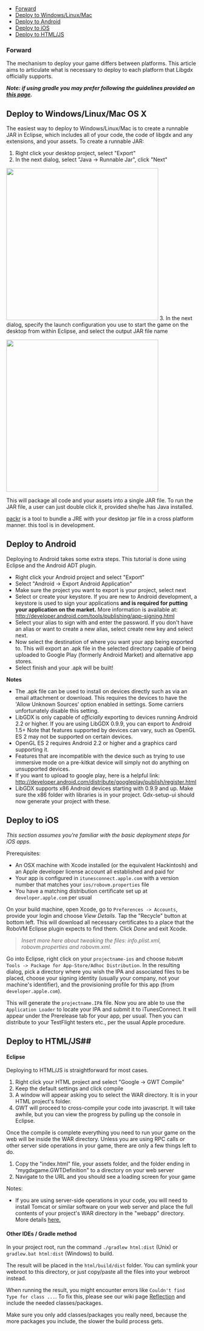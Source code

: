 ###  ###

* [Forward](#forward)
* [Deploy to Windows/Linux/Mac](#deploy-to-windowslinuxmac-os-x)
* [Deploy to Android](#deploy-to-android)
* [Deploy to iOS](#deploy-to-ios)
* [Deploy to HTML/JS](#deploy-to-htmljs)


### <a id="Forward"></a>Forward ###
The mechanism to deploy your game differs between platforms. This article aims to articulate what is necessary to deploy to each platform that Libgdx officially supports.

**_Note: if using gradle you may prefer following the guidelines provided on [this page](https://github.com/libgdx/libgdx/wiki/Gradle-on-the-Commandline#packaging-the-project)._**

## <a id="Deploy_to_Windows/Linux/Mac"></a>Deploy to Windows/Linux/Mac OS X ##
The easiest way to deploy to Windows/Linux/Mac is to create a runnable JAR in Eclipse, which includes all of your code, the code of libgdx and any extensions, and your assets. To create a runnable JAR:

  1. Right click your desktop project, select "Export"
  2. In the next dialog, select "Java -> Runnable Jar", click "Next"

<img src="http://libgdx.badlogicgames.com/uploads/Screen%20Shot%202013-08-23%20at%2011.12.45-xTDyPTSMu2.png" width="400"></img>
  3. In the next dialog, specify the launch configuration you use to start the game on the desktop from within Eclipse, and select the output JAR file name

<img src="http://libgdx.badlogicgames.com/uploads/Screen%20Shot%202013-08-23%20at%2011.16.10-0STXrLHoAH.png" width="400"></img>

This will package all code and your assets into a single JAR file. To run the JAR file, a user can just double click it, provided she/he has Java installed.

[packr](https://github.com/libgdx/packr) is a tool to bundle a JRE with your desktop jar file in a cross platform manner. this tool is in development.

## <a id="Deploy_to_Android"></a>Deploy to Android ##
Deploying to Android takes some extra steps. This tutorial is done using Eclipse and the Android ADT plugin.
- Right click your Android project and select "Export"
- Select "Android -> Export Android Application"
- Make sure the project you want to export is your project, select next
- Select or create your keystore. If you are new to Android development, a keystore is used to sign your applications **and is required for putting your application on the market.** More information is available at: http://developer.android.com/tools/publishing/app-signing.html
- Select your alias to sign with and enter the password. If you don't have an alias or want to create a new alias, select create new key and select next.
- Now select the destination of where you want your app being exported to. This will export an .apk file in the selected directory capable of being uploaded to Google Play (formerly Android Market) and alternative app stores.
- Select finish and your .apk will be built! 

**Notes**
- The .apk file can be used to install on devices directly such as via an email attachment or download. This requires the devices to have the 'Allow Unknown Sources' option enabled in settings. Some carriers unfortunately disable this setting.
- LibGDX is only capable of *officially* exporting to devices running Android 2.2 or higher. If you are using LibGDX 0.9.9, you can export to Android 1.5+ Note that features supported by devices can vary, such as OpenGL ES 2 may not be supported on certain devices. 
- OpenGL ES 2 requires Android 2.2 or higher and a graphics card supporting it.
- Features that are incompatible with the device such as trying to use immersive mode on a pre-kitkat device will simply not do anything on unsupported devices.
- If you want to upload to google play, here is a helpful link: http://developer.android.com/distribute/googleplay/publish/register.html
- LibGDX supports x86 Android devices starting with 0.9.9 and up. Make sure the x86 folder with libraries is in your project. Gdx-setup-ui should now generate your project with these. 

## <a id="Deploy_to_iOS"></a>Deploy to iOS ##
*This section assumes you're familiar with the basic deployment steps for iOS apps.*

Prerequisites:
 * An OSX machine with Xcode installed (or the equivalent Hackintosh) and an Apple developer license account all established and paid for
 * Your app is configured in `itunesconnect.apple.com` with a version number that matches your `ios/robovm.properties` file
 * You have a matching distribution certificate set up at `developer.apple.com` per usual

On your build machine, open Xcode, go to `Preferences -> Accounts`, provide your login and choose *View Details*. Tap the "Recycle" button at bottom left. This will download all necessary certificates to a place that the RoboVM Eclipse plugin expects to find them. Click *Done* and exit Xcode.

> *Insert more here about tweaking the files: info.plist.xml, robovm.properties and robovm.xml.*

Go into Eclipse, right click on your `projectname-ios` and choose `RoboVM Tools -> Package for App-Store/Adhoc Distribution`.  In the resulting dialog, pick a directory where you wish the IPA and associated files to be placed, choose your signing identity (usually your company, not your machine's identifier), and the provisioning profile for this app (from `developer.apple.com`).

This will generate the `projectname.IPA` file. Now you are able to use the `Application Loader` to locate your IPA and submit it to iTunesConnect. It will appear under the Prerelease tab for your app, per usual. Then you can distribute to your TestFlight testers etc., per the usual Apple procedure.


## <a id="Deploy_to_HTML/JS"></a>Deploy to HTML/JS##
#### <a id="Deploy_to_HTML/JS_Eclipse"></a>Eclipse
Deploying to HTML/JS is straightforward for most cases.
  1. Right click your HTML project and select "Google -> GWT Compile"
  2. Keep the default settings and click compile
  3. A window will appear asking you to select the WAR directory. It is in your HTML project's folder.
  4. GWT will proceed to cross-compile your code into javascript. It will take awhile, but you can view the progress by pulling up the console in Eclipse.

Once the compile is complete everything you need to run your game on the web will be inside the WAR directory. Unless you are using RPC calls or other server side operations in your game, there are only a few things left to do.
  1. Copy the "index.html" file, your assets folder, and the folder ending in "mygdxgame.GWTDefinition" to a directory on your web server
  2. Navigate to the URL and you should see a loading screen for your game

Notes:
  * If you are using server-side operations in your code, you will need to install Tomcat or similar software on your web server and place the full contents of your project's WAR directory in the "webapp" directory. More details [here.](https://tomcat.apache.org/tomcat-6.0-doc/appdev/deployment.html)  

#### <a id="Deploy_to_HTML/JS_Gradle"></a>Other IDEs / Gradle method
In your project root, run the command `./gradlew html:dist` (Unix) or `gradlew.bat html:dist` (Windows) to build.

The result will be placed in the `html/build/dist` folder. You can symlink your webroot to this directory, or just copy/paste all the files into your webroot instead.

When running the result, you might encounter errors like `Couldn't find Type for class ...`. To fix this, please see our wiki page [Reflection](https://github.com/libgdx/libgdx/wiki/Reflection) and include the needed classes/packages.

Make sure you only add classes/packages you really need, because the more packages you include, the slower the build process gets. 
